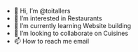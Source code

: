 - 👋 Hi, I’m @toitallers
- 👀 I’m interested in Restaurants
- 🌱 I’m currently learning Website building 
- 💞️ I’m looking to collaborate on Cuisines
- 📫 How to reach me email

<!---
toitallers/toitallers is a ✨ special ✨ repository because its `README.md` (this file) appears on your GitHub profile.
You can click the Preview link to take a look at your changes.
--->

